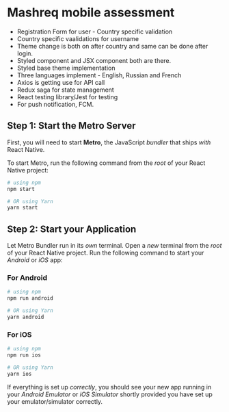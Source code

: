 
# Mashreq mobile assessment 

 * Registration Form for user -  Country specific validation
 * Country specific vaalidations for username
 * Theme change is both on after country and same can be done after login.
 * Styled component and JSX component both are there. 
 * Styled base theme implementation
 * Three languages implement - English, Russian and French
 * Axios is getting use for API call
 * Redux saga for state management
 * React testing library/Jest for testing
 * For push notification, FCM. 


## Step 1: Start the Metro Server

First, you will need to start **Metro**, the JavaScript _bundler_ that ships _with_ React Native.

To start Metro, run the following command from the _root_ of your React Native project:

```bash
# using npm
npm start

# OR using Yarn
yarn start
```

## Step 2: Start your Application

Let Metro Bundler run in its _own_ terminal. Open a _new_ terminal from the _root_ of your React Native project. Run the following command to start your _Android_ or _iOS_ app:

### For Android

```bash
# using npm
npm run android

# OR using Yarn
yarn android
```

### For iOS

```bash
# using npm
npm run ios

# OR using Yarn
yarn ios
```

If everything is set up _correctly_, you should see your new app running in your _Android Emulator_ or _iOS Simulator_ shortly provided you have set up your emulator/simulator correctly.


